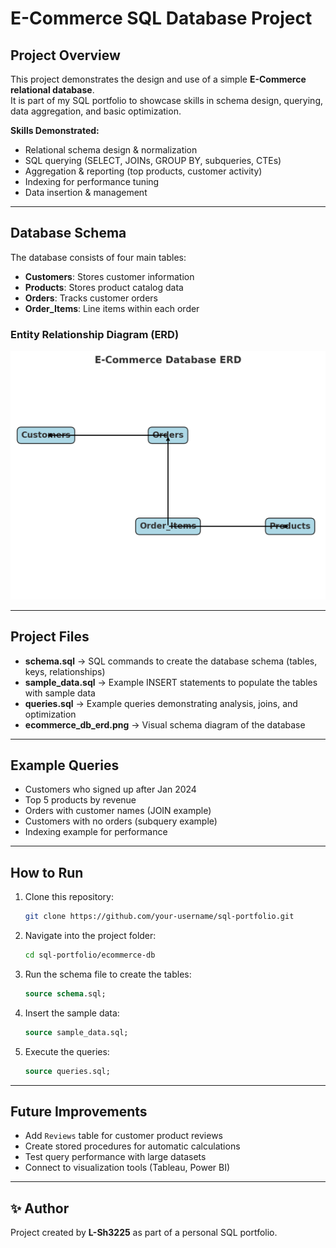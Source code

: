 #  E-Commerce SQL Database Project

## Project Overview
This project demonstrates the design and use of a simple **E-Commerce relational database**.  
It is part of my SQL portfolio to showcase skills in schema design, querying, data aggregation, and basic optimization.

**Skills Demonstrated:**
- Relational schema design & normalization
- SQL querying (SELECT, JOINs, GROUP BY, subqueries, CTEs)
- Aggregation & reporting (top products, customer activity)
- Indexing for performance tuning
- Data insertion & management

---

## Database Schema
The database consists of four main tables:

- **Customers**: Stores customer information  
- **Products**: Stores product catalog data  
- **Orders**: Tracks customer orders  
- **Order_Items**: Line items within each order  

### Entity Relationship Diagram (ERD)
![Schema Diagram](ecommerce_db_erd.png)

---

## Project Files
- **schema.sql** → SQL commands to create the database schema (tables, keys, relationships)  
- **sample_data.sql** → Example INSERT statements to populate the tables with sample data  
- **queries.sql** → Example queries demonstrating analysis, joins, and optimization  
- **ecommerce_db_erd.png** → Visual schema diagram of the database  

---

## Example Queries
- Customers who signed up after Jan 2024  
- Top 5 products by revenue  
- Orders with customer names (JOIN example)  
- Customers with no orders (subquery example)  
- Indexing example for performance  

---

## How to Run
1. Clone this repository:  
   ```bash
   git clone https://github.com/your-username/sql-portfolio.git
   ```

2. Navigate into the project folder:  
   ```bash
   cd sql-portfolio/ecommerce-db
   ```

3. Run the schema file to create the tables:  
   ```sql
   source schema.sql;
   ```

4. Insert the sample data:  
   ```sql
   source sample_data.sql;
   ```

5. Execute the queries:  
   ```sql
   source queries.sql;
   ```

---

## Future Improvements
- Add `Reviews` table for customer product reviews  
- Create stored procedures for automatic calculations  
- Test query performance with large datasets  
- Connect to visualization tools (Tableau, Power BI)  

---

## ✨ Author
Project created by **L-Sh3225** as part of a personal SQL portfolio.  
